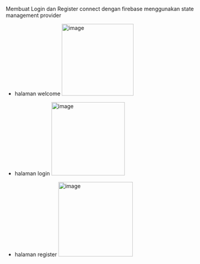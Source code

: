 Membuat Login dan Register connect dengan firebase menggunakan state management provider

- halaman welcome
  <img width="188" alt="image" src="https://github.com/ichanyr/auth_signin_signup_firebase/assets/114141633/9712a8b5-7ecb-4164-95ed-b95c8e68d21d">

- halaman login
  <img width="192" alt="image" src="https://github.com/ichanyr/auth_signin_signup_firebase/assets/114141633/dae9b1d5-4a08-4d97-be08-2211b833cc75">

- halaman register
  <img width="195" alt="image" src="https://github.com/ichanyr/auth_signin_signup_firebase/assets/114141633/11b0c67b-6aba-436f-aa62-eb798abd4505">

